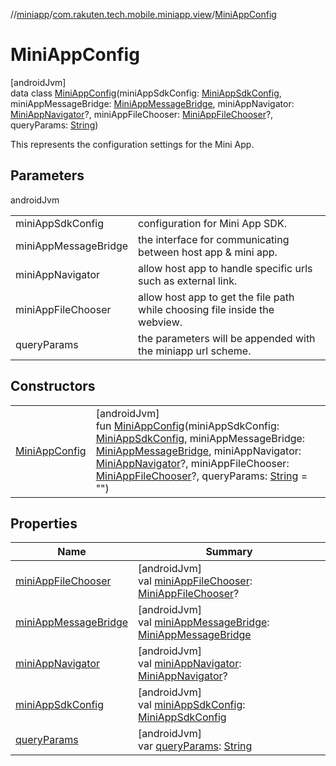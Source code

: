 //[miniapp](../../../index.md)/[com.rakuten.tech.mobile.miniapp.view](../index.md)/[MiniAppConfig](index.md)

# MiniAppConfig

[androidJvm]\
data class [MiniAppConfig](index.md)(miniAppSdkConfig: [MiniAppSdkConfig](../../com.rakuten.tech.mobile.miniapp/-mini-app-sdk-config/index.md), miniAppMessageBridge: [MiniAppMessageBridge](../../com.rakuten.tech.mobile.miniapp.js/-mini-app-message-bridge/index.md), miniAppNavigator: [MiniAppNavigator](../../com.rakuten.tech.mobile.miniapp.navigator/-mini-app-navigator/index.md)?, miniAppFileChooser: [MiniAppFileChooser](../../com.rakuten.tech.mobile.miniapp.file/-mini-app-file-chooser/index.md)?, queryParams: [String](https://kotlinlang.org/api/latest/jvm/stdlib/kotlin/-string/index.html))

This represents the configuration settings for the Mini App.

## Parameters

androidJvm

| | |
|---|---|
| miniAppSdkConfig | configuration for Mini App SDK. |
| miniAppMessageBridge | the interface for communicating between host app & mini app. |
| miniAppNavigator | allow host app to handle specific urls such as external link. |
| miniAppFileChooser | allow host app to get the file path while choosing file inside the webview. |
| queryParams | the parameters will be appended with the miniapp url scheme. |

## Constructors

| | |
|---|---|
| [MiniAppConfig](-mini-app-config.md) | [androidJvm]<br>fun [MiniAppConfig](-mini-app-config.md)(miniAppSdkConfig: [MiniAppSdkConfig](../../com.rakuten.tech.mobile.miniapp/-mini-app-sdk-config/index.md), miniAppMessageBridge: [MiniAppMessageBridge](../../com.rakuten.tech.mobile.miniapp.js/-mini-app-message-bridge/index.md), miniAppNavigator: [MiniAppNavigator](../../com.rakuten.tech.mobile.miniapp.navigator/-mini-app-navigator/index.md)?, miniAppFileChooser: [MiniAppFileChooser](../../com.rakuten.tech.mobile.miniapp.file/-mini-app-file-chooser/index.md)?, queryParams: [String](https://kotlinlang.org/api/latest/jvm/stdlib/kotlin/-string/index.html) = "") |

## Properties

| Name | Summary |
|---|---|
| [miniAppFileChooser](mini-app-file-chooser.md) | [androidJvm]<br>val [miniAppFileChooser](mini-app-file-chooser.md): [MiniAppFileChooser](../../com.rakuten.tech.mobile.miniapp.file/-mini-app-file-chooser/index.md)? |
| [miniAppMessageBridge](mini-app-message-bridge.md) | [androidJvm]<br>val [miniAppMessageBridge](mini-app-message-bridge.md): [MiniAppMessageBridge](../../com.rakuten.tech.mobile.miniapp.js/-mini-app-message-bridge/index.md) |
| [miniAppNavigator](mini-app-navigator.md) | [androidJvm]<br>val [miniAppNavigator](mini-app-navigator.md): [MiniAppNavigator](../../com.rakuten.tech.mobile.miniapp.navigator/-mini-app-navigator/index.md)? |
| [miniAppSdkConfig](mini-app-sdk-config.md) | [androidJvm]<br>val [miniAppSdkConfig](mini-app-sdk-config.md): [MiniAppSdkConfig](../../com.rakuten.tech.mobile.miniapp/-mini-app-sdk-config/index.md) |
| [queryParams](query-params.md) | [androidJvm]<br>var [queryParams](query-params.md): [String](https://kotlinlang.org/api/latest/jvm/stdlib/kotlin/-string/index.html) |
